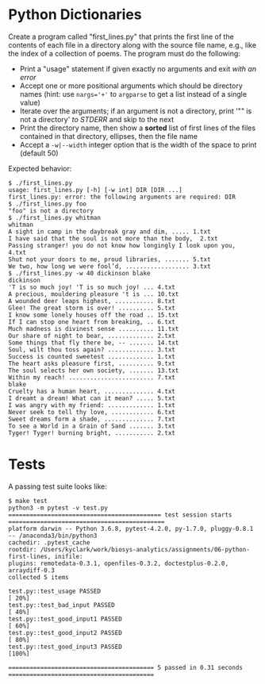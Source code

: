# Python Dictionaries

Create a program called "first_lines.py" that prints the first line of the contents of each file in a directory along with the source file name, e.g., like the index of a collection of poems. The program must do the following:

* Print a "usage" statement if given exactly no arguments and exit *with an error*
* Accept one or more positional arguments which should be directory names (hint: use `nargs='+'` to `argparse` to get a list instead of a single value)
* Iterate over the arguments; if an argument is not a directory, print '"<arg>" is not a directory' *to STDERR* and skip to the next
* Print the directory name, then show a **sorted** list of first lines of the files contained in that directory, ellipses, then the file name
* Accept a `-w|--width` integer option that is the width of the space to print (default 50)

Expected behavior:

````
$ ./first_lines.py
usage: first_lines.py [-h] [-w int] DIR [DIR ...]
first_lines.py: error: the following arguments are required: DIR
$ ./first_lines.py foo
"foo" is not a directory
$ ./first_lines.py whitman
whitman
A sight in camp in the daybreak gray and dim, ..... 1.txt
I have said that the soul is not more than the body,  2.txt
Passing stranger! you do not know how longingly I look upon you,  4.txt
Shut not your doors to me, proud libraries, ....... 5.txt
We two, how long we were fool’d, .................. 3.txt
$ ./first_lines.py -w 40 dickinson blake
dickinson
'T is so much joy! 'T is so much joy! ... 4.txt
A precious, mouldering pleasure 't is ... 10.txt
A wounded deer leaps highest, ........... 8.txt
Glee! The great storm is over! .......... 5.txt
I know some lonely houses off the road .. 15.txt
If I can stop one heart from breaking, .. 6.txt
Much madness is divinest sense .......... 11.txt
Our share of night to bear, ............. 2.txt
Some things that fly there be, -- ....... 14.txt
Soul, wilt thou toss again? ............. 3.txt
Success is counted sweetest ............. 1.txt
The heart asks pleasure first, .......... 9.txt
The soul selects her own society, ....... 13.txt
Within my reach! ........................ 7.txt
blake
Cruelty has a human heart, .............. 4.txt
I dreamt a dream! What can it mean? ..... 5.txt
I was angry with my friend: ............. 1.txt
Never seek to tell thy love, ............ 6.txt
Sweet dreams form a shade, .............. 7.txt
To see a World in a Grain of Sand ....... 3.txt
Tyger! Tyger! burning bright, ........... 2.txt
````

# Tests 

A passing test suite looks like:

````
$ make test
python3 -m pytest -v test.py
=========================================== test session starts ============================================
platform darwin -- Python 3.6.8, pytest-4.2.0, py-1.7.0, pluggy-0.8.1 -- /anaconda3/bin/python3
cachedir: .pytest_cache
rootdir: /Users/kyclark/work/biosys-analytics/assignments/06-python-first-lines, inifile:
plugins: remotedata-0.3.1, openfiles-0.3.2, doctestplus-0.2.0, arraydiff-0.3
collected 5 items

test.py::test_usage PASSED                                                                           [ 20%]
test.py::test_bad_input PASSED                                                                       [ 40%]
test.py::test_good_input1 PASSED                                                                     [ 60%]
test.py::test_good_input2 PASSED                                                                     [ 80%]
test.py::test_good_input3 PASSED                                                                     [100%]

========================================= 5 passed in 0.31 seconds =========================================
````
